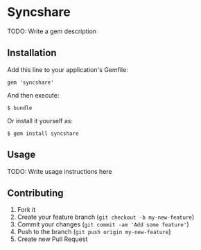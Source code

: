 # Syncshare

TODO: Write a gem description

## Installation

Add this line to your application's Gemfile:

    gem 'syncshare'

And then execute:

    $ bundle

Or install it yourself as:

    $ gem install syncshare

## Usage

TODO: Write usage instructions here

## Contributing

1. Fork it
2. Create your feature branch (`git checkout -b my-new-feature`)
3. Commit your changes (`git commit -am 'Add some feature'`)
4. Push to the branch (`git push origin my-new-feature`)
5. Create new Pull Request
